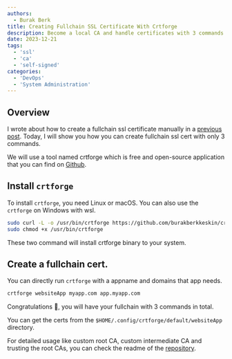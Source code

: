 ```yaml
---
authors:
  - Burak Berk
title: Creating Fullchain SSL Certificate With Crtforge
description: Become a local CA and handle certificates with 3 commands.
date: 2023-12-21
tags:
  - 'ssl'
  - 'ca'
  - 'self-signed'
categories:
  - 'DevOps'
  - 'System Administration'
---
```


## Overview

I wrote about how to create a fullchain ssl certificate manually in a [previous post](https://burakberk.dev/posts/fullchain-ssl-certificate-with-bash/). Today, I will show you how you can create fullchain ssl cert with only 3 commands.

We will use a tool named crtforge which is free and open-source application that you can find on [Github](https://github.com/burakberkkeskin/crtforge).

## Install `crtforge`

To install `crtforge`, you need Linux or macOS. You can also use the `crtforge` on Windows with wsl.

```bash
sudo curl -L -o /usr/bin/crtforge https://github.com/burakberkkeskin/crtForge/releases/latest/download/crtforge-$(uname -s)-$(uname -m) && \
sudo chmod +x /usr/bin/crtforge
```

These two command will install crtforge binary to your system.

## Create a fullchain cert.

You can directly run `crtforge` with a appname and domains that app needs.

```bash
crtforge websiteApp myapp.com app.myapp.com
```

Congratulations 🎉, you will have your fullchain with 3 commands in total.

You can get the certs from the `$HOME/.config/crtforge/default/websiteApp` directory.

For detailed usage like custom root CA, custom intermediate CA and trusting the root CAs, you can check the readme of the [repository](https://github.com/burakberkkeskin/crtForge).
